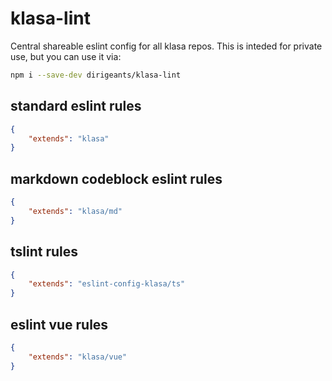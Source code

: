 # klasa-lint
Central shareable eslint config for all klasa repos. This is inteded for private use, but you can use it via:

```bash
npm i --save-dev dirigeants/klasa-lint
```

## standard eslint rules
```json
{
	"extends": "klasa"
}
```

## markdown codeblock eslint rules
```json
{
	"extends": "klasa/md"
}
```

## tslint rules
```json
{
	"extends": "eslint-config-klasa/ts"
}
```

## eslint vue rules
```json
{
	"extends": "klasa/vue"
}
```

